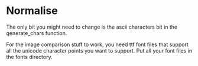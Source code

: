 # Normalise
The only bit you might need to change is the ascii characters bit in the generate_chars function.

For the image comparison stuff to work, you need ttf font files that support all the unicode character points you want to support. Put all your font files in the fonts directory.

